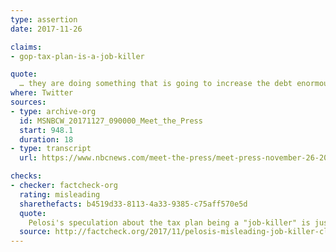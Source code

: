 ```yaml
---
type: assertion
date: 2017-11-26

claims:
- gop-tax-plan-is-a-job-killer

quote:
  … they are doing something that is going to increase the debt enormously. It's going to be a job-killer and it's going to raise taxes on the middle-class, and that has a big impact on the individual lives of all Americans, and really we should be spending more time on that.
where: Twitter
sources:
- type: archive-org
  id: MSNBCW_20171127_090000_Meet_the_Press
  start: 948.1
  duration: 18
- type: transcript
  url: https://www.nbcnews.com/meet-the-press/meet-press-november-26-2017-n824016

checks:
- checker: factcheck-org
  rating: misleading
  sharethefacts: b4519d33-8113-4a33-9385-c75aff570e5d
  quote:
    Pelosi's speculation about the tax plan being a "job-killer" is just that, speculation. But most economic analyses to date suggest that while there will be winners and losers in the labor force, the net effect on the number of jobs will be small, but positive.
  source: http://factcheck.org/2017/11/pelosis-misleading-job-killer-claim/
---
```

